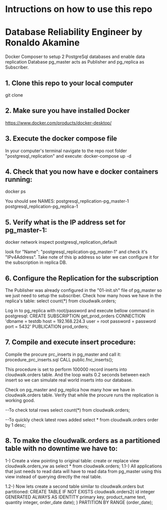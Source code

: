 # Intructions on how to use this repo

# Database Reliability Engineer by Ronaldo Akamine
Docker Composer to setup 2 PostgreSql databases and enable data replication
Database pg_master acts as Publisher and pg_replica as Subscriber.

## 1. Clone this repo to your local computer
   git clone

## 2. Make sure you have installed Docker
   https://www.docker.com/products/docker-desktop/
   
## 3. Execute the docker compose file
   In your computer's terminal navigate to the repo root folder "postgresql_replication" and execute:
   docker-compose up -d

## 4. Check that you now have e docker containers running:
   docker ps 

   You should see NAMES:
    postgresql_replication-pg_master-1
    postgresql_replication-pg_replica-1

## 5. Verify what is the IP address set for pg_master-1:
   docker network inspect postgresql_replication_default

   look for "Name": "postgresql_replication-pg_master-1" and check it's "IPv4Address".
   Take note of this ip address so later we can configure it for the subscription in replica DB.
   
## 6. Configure the Replication for the subscription
   The Publisher was already configured in the "01-init.sh" file of pg_master so we just need to setup the subscriber.
   Check how many hows we have in the replica's table:
   select count(*) from cloudwalk.orders; 
   
   Log in to pg_replica with root/password and execute bellow command in postgresql:
      CREATE SUBSCRIPTION get_prod_orders
      CONNECTION 'dbname = testdb
                  host = 192.168.224.3
      			user = root
      			password = password
      			port = 5432'
      PUBLICATION prod_orders;   
## 7. Compile and execute insert procedure:
  Compile the procure prc_inserts in pg_master and call it:
  procedure_prc_inserts.sql
  CALL public.fnc_inserts();

  This procedure is set to perform 100000 record inserts into cloudwalk.orders table.
  And the loop waits 0.2 seconds between each insert so we can simulate real world inserts into our database.

  Check on pg_master and pg_replica how many how we have in cloudwalk.orders table.
  Verify that while the procure runs the replication is working good.

  --To check total rows
  select count(*) from cloudwalk.orders; 

  --To quickly check latest rows added
  select * from cloudwalk.orders order by 1 desc;


## 8. To make the cloudwalk.orders as a partitioned table with no downtime we have to:
1-) Create a view pointing to original table:
   create or replace view cloudwalk.orders_vw as
   select * from cloudwalk.orders;
1.1-) All applications that just needs to read data will have to read data from pg_master using this view instead of querying directly the real table.

1.2-) Now lets create a second table similar to cloudwalk.orders but partitioned:
CREATE TABLE IF NOT EXISTS cloudwalk.orders2(
    id              integer GENERATED ALWAYS AS IDENTITY primary key,
    product_name    text,
    quantity        integer,
    order_date      date);
) PARTITION BY RANGE (order_date);
   
   
